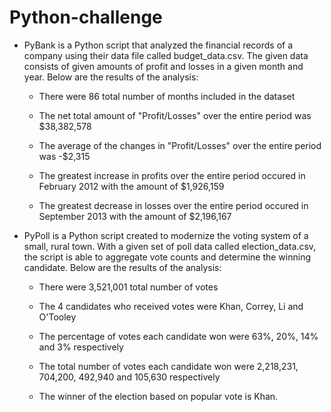 # Python-challenge

* PyBank is a Python script that analyzed the financial records of a company using  their data file called budget_data.csv. The given data consists of given amounts of profit and losses in a given month and year. Below are the results of the analysis:

    * There were 86 total number of months included in the dataset

    * The net total amount of "Profit/Losses" over the entire period was $38,382,578

    * The average of the changes in "Profit/Losses" over the entire period was -$2,315

    * The greatest increase in profits over the entire period occured in February 2012 with the amount of $1,926,159

    * The greatest decrease in losses over the entire period occured in September 2013 with the amount of $2,196,167


* PyPoll is a Python script created to modernize the voting system of a small, rural town. With a given set of poll data called election_data.csv, the script is able to  aggregate vote counts and determine the winning candidate. Below are the results of the analysis:

    * There were  3,521,001 total number of votes

    * The 4 candidates who received votes were Khan, Correy, Li and O'Tooley

    * The percentage of votes each candidate won were 63%, 20%, 14% and 3% respectively

    * The total number of votes each candidate won were 2,218,231, 704,200, 492,940 and 105,630 respectively

    * The winner of the election based on popular vote is Khan.

